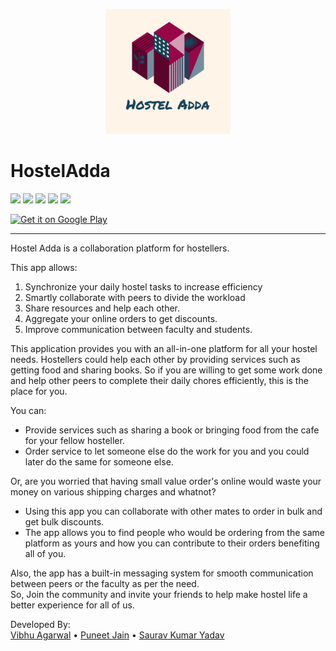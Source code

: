 <p align="center">
  <img src="./logo.png" width="200">
</p>

# HostelAdda

<img src="https://img.shields.io/badge/JavaScript-323330?style=for-the-badge&logo=javascript&logoColor=F7DF1E" /> <img src="https://img.shields.io/badge/Node.js-43853D?style=for-the-badge&logo=node-dot-js&logoColor=white" /> <img src="https://img.shields.io/badge/React_Native-20232A?style=for-the-badge&logo=react&logoColor=61DAFB" />  <img src="https://img.shields.io/badge/Redux-593D88?style=for-the-badge&logo=redux&logoColor=white" /> <img src="https://img.shields.io/badge/Android-3DDC84?style=for-the-badge&logo=android&logoColor=white" />


<a href='https://play.google.com/store/apps/details?id=com.vibhu4agarwal.Hostel_Adda&pcampaignid=pcampaignidMKT-Other-global-all-co-prtnr-py-PartBadge-Mar2515-1'><img alt='Get it on Google Play' src='https://play.google.com/intl/en_us/badges/static/images/badges/en_badge_web_generic.png' width="150"/></a>
<hr>

Hostel Adda is a collaboration platform for hostellers.

This app allows:
1. Synchronize your daily hostel tasks to increase efficiency
2. Smartly collaborate with peers to divide the workload
3. Share resources and help each other.
4. Aggregate your online orders to get discounts.
5. Improve communication between faculty and students. 

This application provides you with an all-in-one platform for all your hostel needs. Hostellers could help each other by providing services such as getting food and sharing books.
So if you are willing to get some work done and help other peers to complete their daily chores efficiently, this is the place for you.

You can:
- Provide services such as sharing a book or bringing food from the cafe for your fellow hosteller.
- Order service to let someone else do the work for you and you could later do the same for someone else.

Or, are you worried that having small value order's online would waste your money on various shipping charges and whatnot?
- Using this app you can collaborate with other mates to order in bulk and get bulk discounts.
- The app allows you to find people who would be ordering from the same platform as yours and how you can contribute to their orders benefiting all of you.

Also, the app has a built-in messaging system for smooth communication between peers or the faculty as per the need.  
So, Join the community and invite your friends to help make hostel life a better experience for all of us.

Developed By:  
[Vibhu Agarwal](https://github.com/Vibhu-Agarwal) • [Puneet Jain](https://github.com/Puneet-Jain-18) • [Saurav Kumar Yadav]()
